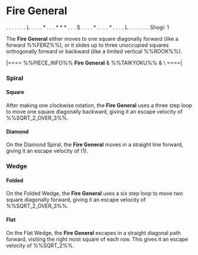 # Fire General

<div class = "movement">
. . . . .
. . L . .
. . * . .
. * * * .
. . S . .
. . * . .
. . * . .
. . L . .
. . . . .
Shogi: 1
</div>

The **Fire General** either moves to one square diagonally forward
(like a forward %%FERZ%%), or it slides up to three unoccupied
squares orthogonally forward or backward (like a limited vertical %%ROOK%%).

|====
%%PIECE_INFO%%
  **Fire General**
& %%TAIKYOKU%%
& \\
====|

### Spiral

#### Square

After making one clockwise rotation, the **Fire General** uses a
three step loop to move one square diagonally backward, giving
it an escape velocity of %%SQRT_2_OVER_3%%.

#### Diamond

On the Diamond Spiral, the **Fire General** moves in a straight
line forward, giving it an escape velocity of \(1\).

### Wedge

#### Folded

On the Folded Wedge, the **Fire General** uses a six step loop
to move two square diagonally forward, giving it an escape
velocity of %%SQRT_2_OVER_3%%.

#### Flat

On the Flat Wedge, the **Fire General** escapes in a straight
diagonal path forward, visiting the right most square of each row.
This gives it an escape velocity of %%SQRT_2%%.
